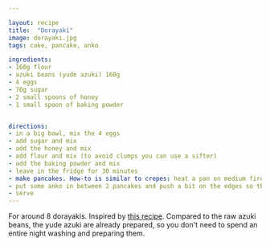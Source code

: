 ```yaml
---

layout: recipe
title:  "Dorayaki"
image: dorayaki.jpg
tags: cake, pancake, anko

ingredients:
- 160g flour
- azuki beans (yude azuki) 160g
- 4 eggs
- 70g sugar
- 2 small spoons of honey
- 1 small spoon of baking powder


directions:
- in a big bowl, mix the 4 eggs
- add sugar and mix
- add the honey and mix
- add flour and mix (to avoid clumps you can use a sifter)
- add the baking powder and mix
- leave in the fridge for 30 minutes
- make pancakes. How-to is similar to crepes: heat a pan on medium fire, add a bit of oil, add a bit of the preparation with a ladle and make a round shape. It should be rather small compared to a crepe, unless you want to make giant dorayakis. Once some small bubbles start to form, turn it over and cook for a 10 or 20 seconds
- put some anko in between 2 pancakes and push a bit on the edges so that the two pancakes slightly merge
- serve
---
```


For around 8 dorayakis.
Inspired by <a href="https://www.youtube.com/watch?v=hqzegNXTVYs">this recipe</a>.
Compared to the raw azuki beans, the yude azuki are already prepared, so you don't need to spend an entire night washing and preparing them.
